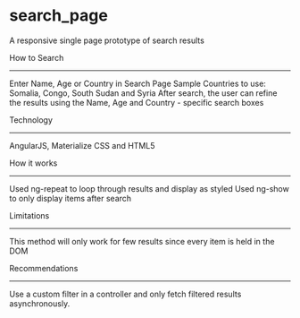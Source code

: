 # search_page #
A responsive single page prototype of search results

How to Search
**************
Enter Name, Age or Country in Search Page
Sample Countries to use: Somalia, Congo, South Sudan and Syria
After search, the user can refine the results using the Name, Age and Country - specific search boxes

Technology
***********
AngularJS, Materialize CSS and HTML5

How it works
*************
Used ng-repeat to loop through results and display as styled
Used ng-show to only display items after search

Limitations
************
This method will only work for few results since every item is held in the DOM

Recommendations
******************
Use a custom filter in a controller and only fetch filtered results asynchronously.
